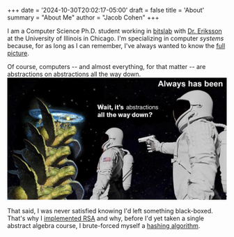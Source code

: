 +++
date = '2024-10-30T20:02:17-05:00'
draft = false
title = 'About'
summary = "About Me"
author = "Jacob Cohen"
+++

I am a Computer Science Ph.D. student working in [bitslab](https://bits.lab.uic.edu/) with [Dr. Eriksson](https://www.cs.uic.edu/~jakob/home/index.html) at the University of Illinois in Chicago.
I'm specializing in computer *systems* because, for as long as I can remember, I've always wanted to know the <u>full picture</u>.

Of course, computers -- and almost everything, for that matter -- are abstractions on abstractions all the way down.
![](abstractions.jpg)

That said, I was never satisfied knowing I'd left something black-boxed. That's why I [implemented RSA](/projects/rsa) and why, before I'd yet taken a single abstract algebra course, I brute-forced myself a [hashing algorithm](https://github.com/CJacob314/My-First-Hash).
